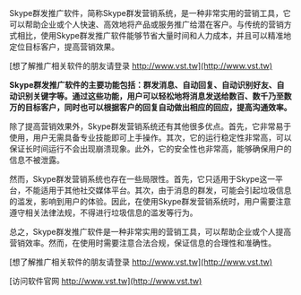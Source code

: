 Skype群发推广软件，简称Skype群发营销系统，是一种非常实用的营销工具，它可以帮助企业或个人快速、高效地将产品或服务推广给潜在客户。与传统的营销方式相比，使用Skype群发推广软件能够节省大量时间和人力成本，并且可以精准地定位目标客户，提高营销效果。

[想了解推广相关软件的朋友请登录 http://www.vst.tw](http://www.vst.tw)

**Skype群发推广软件的主要功能包括：群发消息、自动回复、自动识别好友、自动识别关键字等。通过这些功能，用户可以轻松地将消息发送给数百、数千乃至数万的目标客户，同时也可以根据客户的回复自动做出相应的回应，提高沟通效率。**

除了提高营销效果外，Skype群发营销系统还有其他很多优点。首先，它非常易于使用，用户无需具备专业技能即可上手操作。其次，它的运行稳定性非常高，可以保证长时间运行不会出现崩溃现象。此外，它的安全性也非常高，能够确保用户的信息不被泄露。

然而，Skype群发营销系统也存在一些局限性。首先，它只适用于Skype这一平台，不能适用于其他社交媒体平台。其次，由于消息的群发，可能会引起垃圾信息的滥发，影响到用户的体验。因此，在使用Skype群发营销系统时，用户需要注意遵守相关法律法规，不得进行垃圾信息的滥发等行为。

总之，Skype群发推广软件是一种非常实用的营销工具，可以帮助企业或个人提高营销效率。然而，在使用时需要注意合法合规，保证信息的合理性和准确性。

[想了解推广相关软件的朋友请登录 http://www.vst.tw](http://www.vst.tw)


[访问软件官网 http://www.vst.tw](http://www.vst.tw)
